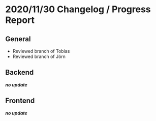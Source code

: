 # 2020/11/30 Changelog / Progress Report

## General

- Reviewed branch of Tobias
- Reviewed branch of Jörn

## Backend

***no update***

## Frontend

***no update***